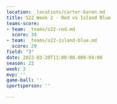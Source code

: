 ```yaml
---
location: _locations/carter-baron.md
title: S22 Week 2 - Red vs Island Blue
teams-score:
- team: _teams/s22-red.md
  score: 34
- team: _teams/s22-island-blue.md
  score: 29
field: "3"
date: 2022-03-20T11:00:00.000-04:00
season: 22
week: 2
mvp: ''
game-ball: ''
sportsperson: ''

---
```

